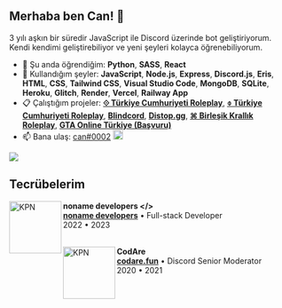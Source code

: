 ## Merhaba ben Can! 👋
3 yılı aşkın bir süredir JavaScript ile Discord üzerinde bot geliştiriyorum.<br>
Kendi kendimi geliştirebiliyor ve yeni şeyleri kolayca öğrenebiliyorum. 

- 🌱 Şu anda öğrendiğim: **Python**, **SASS**, **React**
- 👻 Kullandığım şeyler: **JavaScript**, **Node.js**, **Express**, **Discord.js**, **Eris**, **HTML**, **CSS**, **Tailwind CSS**, **Visual Studio Code**, **MongoDB**, **SQLite**, **Heroku**, **Glitch**, **Render**, **Vercel**, **Railway App**
- 📋 Çalıştığım projeler: **[⟐ Türkiye Cumhuriyeti Roleplay](https://discord.gg/trrp)**, **[⌽ Türkiye Cumhuriyeti Roleplay](https://discord.gg/turkiyecumhuriyeti)**, **[Blindcord](https://discord.gg/blindcord)**, **[Distop.gg](https://distop.gg)**, **[⌘ Birleşik Krallık Roleplay](https://discord.gg/NugXr5VX7r)**, **[GTA Online Türkiye (Başvuru)](https://basvuru.gtaonlineturkiye.com)**
- 📫 Bana ulaş: [can#0002](https://discord.com/users/957840712404193290) <img width="18" height="18" src='https://pnggrid.com/wp-content/uploads/2021/05/Discord-Logo-Circle-1024x1024.png'/>

![](https://komarev.com/ghpvc/?username=chimpdev)<br>

## Tecrübelerim
[<img align="left" height="94px" width="94px" alt="KPN" src="https://cdn.discordapp.com/icons/989170929865211904/0272a7571210a5a8452f261ca9fc7932.webp?size=96"/>](https://codare.fun)

**noname developers </>** \
[**noname developers**](https://discord.gg/nonamedevelopers) • Full-stack Developer \
2022 • 2023\
<br/>

[<img align="left" height="94px" width="94px" alt="KPN" src="https://cdn.discordapp.com/attachments/715886415296069652/759848282422771732/New_Project_63_7E2F688.png"/>](https://codare.fun)

**CodAre** \
[**codare.fun**](https://codare.fun/) • Discord Senior Moderator \
2020 • 2021\
<br/>
